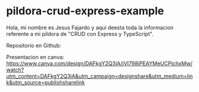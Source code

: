 # pildora-crud-express-example

Hola, mi nombre es Jesus Fajardo y aqui deesta toda la informacion referente a mi pildora de "CRUD con Express y TypeScript".

Repositorio en Github:

Presentacion en canva: https://www.canva.com/design/DAFkgY2Q3jA/iVl798jPEAYMeUCPjchxMw/watch?utm_content=DAFkgY2Q3jA&utm_campaign=designshare&utm_medium=link&utm_source=publishsharelink
